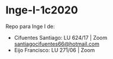 # Inge-I-1c2020
Repo para Inge I de:
* Cifuentes Santiago: LU 624/17 | Zoom santiagocifuentes66@hotmail.com
* Eijo Francisco: LU 271/06 | Zoom

